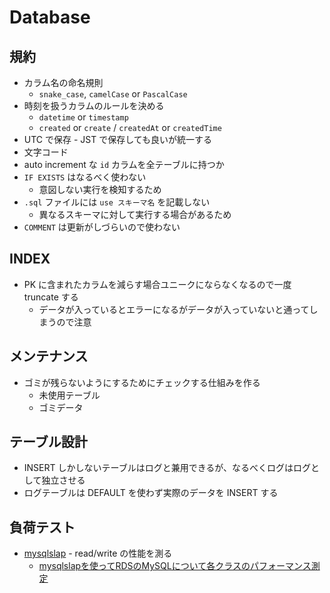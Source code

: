 # Database

## 規約
- カラム名の命名規則
  - `snake_case`, `camelCase` or `PascalCase`
- 時刻を扱うカラムのルールを決める
  - `datetime` or `timestamp`
  - `created` or `create` / `createdAt` or `createdTime`
- UTC で保存 - JST で保存しても良いが統一する
- 文字コード
- auto increment な `id` カラムを全テーブルに持つか
- `IF EXISTS` はなるべく使わない
  - 意図しない実行を検知するため
- `.sql` ファイルには `use スキーマ名` を記載しない
  - 異なるスキーマに対して実行する場合があるため
- `COMMENT` は更新がしづらいので使わない

## INDEX
- PK に含まれたカラムを減らす場合ユニークにならなくなるので一度 truncate する
  - データが入っているとエラーになるがデータが入っていないと通ってしまうので注意

## メンテナンス
- ゴミが残らないようにするためにチェックする仕組みを作る
  - 未使用テーブル
  - ゴミデータ

## テーブル設計
- INSERT しかしないテーブルはログと兼用できるが、なるべくログはログとして独立させる
- ログテーブルは DEFAULT を使わず実際のデータを INSERT する

## 負荷テスト
- [mysqlslap](https://dev.mysql.com/doc/refman/5.6/ja/mysqlslap.html) - read/write の性能を測る
  - [mysqlslapを使ってRDSのMySQLについて各クラスのパフォーマンス測定](https://dev.classmethod.jp/cloud/aws/amazon-rds-performance-test-by-mysqlslap/)
